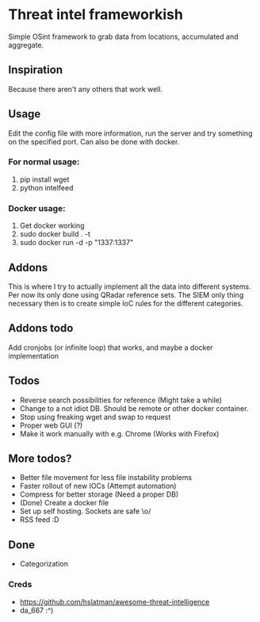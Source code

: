 # Threat intel frameworkish
Simple OSint framework to grab data from locations, accumulated and aggregate.

## Inspiration
Because there aren't any others that work well.

## Usage
Edit the config file with more information, run the server and try something on the specified port. Can also be done with docker.

### For normal usage:
1. pip install wget
2. python intelfeed <port>

### Docker usage:
1. Get docker working 
2. sudo docker build . -t <name>
3. sudo docker run -d -p "1337:1337" <name>

## Addons
This is where I try to actually implement all the data into different systems. Per now its only done using QRadar reference sets. The SIEM only thing necessary then is to create simple IoC rules for the different categories.

## Addons todo
Add cronjobs (or infinite loop) that works, and maybe a docker implementation

## Todos 
* Reverse search possibilities for reference (Might take a while)
* Change to a not idiot DB. Should be remote or other docker container.
* Stop using freaking wget and swap to request
* Proper web GUI (?)
* Make it work manually with e.g. Chrome (Works with Firefox)

## More todos?
* Better file movement for less file instability problems
* Faster rollout of new IOCs (Attempt automation)
* Compress for better storage (Need a proper DB)
* (Done) Create a docker file
* Set up self hosting. Sockets are safe \o/
* RSS feed :D

## Done
* Categorization 

### Creds
- https://github.com/hslatman/awesome-threat-intelligence
- da\_667 :^) 
